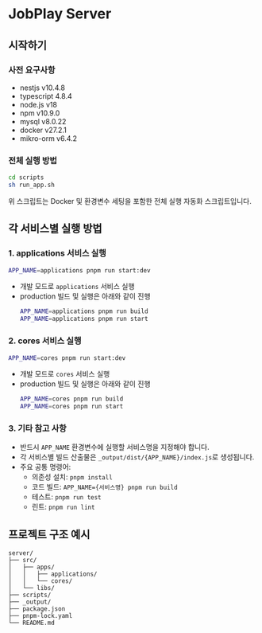 # JobPlay Server

## 시작하기

### 사전 요구사항
* nestjs v10.4.8
* typescript 4.8.4
* node.js v18
* npm v10.9.0
* mysql v8.0.22
* docker v27.2.1
* mikro-orm v6.4.2

### 전체 실행 방법

```bash
cd scripts
sh run_app.sh
```
위 스크립트는 Docker 및 환경변수 세팅을 포함한 전체 실행 자동화 스크립트입니다.

## 각 서비스별 실행 방법

### 1. applications 서비스 실행

```bash
APP_NAME=applications pnpm run start:dev
```
- 개발 모드로 `applications` 서비스 실행
- production 빌드 및 실행은 아래와 같이 진행
  ```bash
  APP_NAME=applications pnpm run build
  APP_NAME=applications pnpm run start
  ```

### 2. cores 서비스 실행

```bash
APP_NAME=cores pnpm run start:dev
```
- 개발 모드로 `cores` 서비스 실행
- production 빌드 및 실행은 아래와 같이 진행
  ```bash
  APP_NAME=cores pnpm run build
  APP_NAME=cores pnpm run start
  ```

### 3. 기타 참고 사항
- 반드시 `APP_NAME` 환경변수에 실행할 서비스명을 지정해야 합니다.
- 각 서비스별 빌드 산출물은 `_output/dist/{APP_NAME}/index.js`로 생성됩니다.
- 주요 공통 명령어:
  - 의존성 설치: `pnpm install`
  - 코드 빌드: `APP_NAME={서비스명} pnpm run build`
  - 테스트: `pnpm run test`
  - 린트: `pnpm run lint`

## 프로젝트 구조 예시

```
server/
├── src/
│   ├── apps/
│   │   ├── applications/
│   │   └── cores/
│   └── libs/
├── scripts/
├── _output/
├── package.json
├── pnpm-lock.yaml
└── README.md
```
